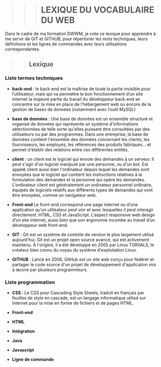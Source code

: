  >>> # LEXIQUE  DU VOCABULAIRE DU WEB



Dans le cadre de ma formation DWWM, je crée ce lexique pour apprendre à me servir de GIT et GITHUB, pour répertorier les mots techniques,
leurs définitions et les lignes de commandes avec leurs utilisations correspondantes.

 >> ## Lexique

### Liste termes techniques

- **back-end** : le back-end est la maîtrise de toute la partie invisible pour l’utilisateur, mais qui va permettre le bon fonctionnement d’un site internet
   la majeure partie du travail du développeur back-end se concentre sur la mise en place de l’hébergement web ou encore de la gestion de bases de données (notamment avec l’outil MySQL)

- **base de données** : Une base de données est un ensemble structuré et organisé de données qui représente un système d'informations sélectionnées de telle 
   sorte qu'elles puissent être consultées par des utilisateurs ou par des programmes. Dans une entreprise, la base de données contient l'ensemble des données concernant les clients, 
   les fournisseurs, les employés, les références des produits fabriqués… et permet d'établir des relations entre ces différentes entités.

- **client** : un client est le logiciel qui envoie des demandes à un serveur. Il peut s'agir d'un logiciel manipulé par une personne, ou d'un bot. 
   Est appelé client aussi bien l'ordinateur depuis lequel les demandes sont envoyées que le logiciel qui contient les instructions relatives à la formulation des demandes 
   et la personne qui opère les demandes.
   L'ordinateur client est généralement un ordinateur personnel ordinaire, équipés de logiciels relatifs aux différents types de demandes qui vont être envoyées, comme un navigateur web.

- **Front-end** Le front-end correspond une page internet ou d’une application qu’un utilisateur peut voir et avec lesquelles il peut interagir directement. HTML, CSS et JavaScript.
   L’aspect responsive web design d’un site internet, aussi bien que son ergonomie incombe au travail d’un développeur web front-end.

- **GIT** : Git est un système de contrôle de version le plus largement utilisé aujourd'hui. Git est un projet open source avancé,
   qui est activement maintenu. À l'origine, il a été développé en 2005 par Linus TORVALS, le créateur bien connu du noyau du système d'exploitation Linux.

- **GITHUB** : Lancé en 2008, GitHub est un site web conçu pour fédérer et partager le code source d'un projet de développement d'application mis à œuvre par plusieurs programmeurs.


### Liste programmation

- **CSS** : Le CSS pour Cascading Style Sheets, traduit en français par feuilles de style en cascade, est un langage informatique utilisé sur Internet 
   pour la mise en forme de fichiers et de pages HTML. 

- **Front-end**

- **HTML**

- **Intégration**

- **Java**

- **Javascript**

- **Ligne de commande**








 

